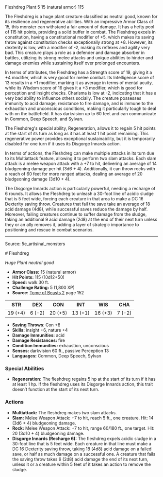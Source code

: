 <MonsterName/>Fleshdreg</MonsterName>
<CreatureType/>Plant</CreatureType>
<CR/>5</CR>
<AC/>15 (natural armor)</AC>
<HP/>115</HP>
<summary>The Fleshdreg is a huge plant creature classified as neutral good, known for its resilience and regenerative abilities. With an impressive Armor Class of 15, this monster can withstand a fair amount of damage. It has a hefty pool of 115 hit points, providing a solid buffer in combat. The Fleshdreg excels in constitution, having a constitutional modifier of +5, which makes its saving throw against constitution checks exceptionally strong at +8. However, its dexterity is low, with a modifier of -2, making its reflexes and agility very bad. This creature plays a role as a defender and damage absorber in battles, utilizing its strong melee attacks and unique abilities to hinder and damage enemies while sustaining itself over prolonged encounters.</summary>

<detail>

In terms of attributes, the Fleshdreg has a Strength score of 19, giving it a +4 modifier, which is very good for melee combat. Its Intelligence score of 13 results in a +1 modifier, marking it as average in terms of mental acuity, while its Wisdom score of 16 gives it a +3 modifier, which is good for perception and insight checks. Charisma is low at -2, indicating that it has a very bad ability to influence others socially. The creature possesses immunity to acid damage, resistance to fire damage, and is immune to the exhaustion and unconscious conditions, making it particularly tough to deal with on the battlefield. It has darkvision up to 60 feet and can communicate in Common, Deep Speech, and Sylvan.

The Fleshdreg's special ability, Regeneration, allows it to regain 5 hit points at the start of its turn as long as it has at least 1 hit point remaining. This regenerative power provides exceptional sustainability, but it is temporarily disabled for one turn if it uses its Disgorge Innards action.

In terms of actions, the Fleshdreg can make multiple attacks in its turn due to its Multiattack feature, allowing it to perform two slam attacks. Each slam attack is a melee weapon attack with a +7 to hit, delivering an average of 14 bludgeoning damage per hit (3d6 + 4). Additionally, it can throw rocks with a reach of 60 feet for more ranged attacks, dealing an average of 20 bludgeoning damage (3d10 + 4).

The Disgorge Innards action is particularly powerful, needing a recharge of 6 rounds. It allows the Fleshdreg to unleash a 30-foot line of acidic sludge that is 5 feet wide, forcing each creature in that area to make a DC 16 Dexterity saving throw. Creatures that fail the save take an average of 18 acid damage (4d8), while successful saves reduce the damage by half. Moreover, failing creatures continue to suffer damage from the sludge, taking an additional 9 acid damage (2d8) at the end of their next turn unless they or an ally removes it, adding a layer of strategic importance to positioning and rescue in combat scenarios.</detail>



---

Source: 5e_artisinal_monsters

<statblock>
# Fleshdreg

*Huge* *Plant* *neutral good*

- **Armor Class:** 15 (natural armor)
- **Hit Points:** 115 (10d12+50)
- **Speed:** walk 30 ft.
- **Challenge Rating:** 5 (1,800 XP)
- **Source:** [Tome of Beasts 2](https://koboldpress.com/kpstore/product/tome-of-beasts-2-for-5th-edition) page 152

| STR | DEX | CON | INT | WIS | CHA |
| --- | --- | --- | --- | --- | --- |
| 19 (+4) | 6 (-2) | 20 (+5) | 13 (+1) | 16 (+3) | 7 (-2) |

- **Saving Throws**: Con +8
- **Skills:** insight +6, nature +4
- **Damage Immunities:** acid
- **Damage Resistances:** fire
- **Condition Immunities:** exhaustion, unconscious
- **Senses:** darkvision 60 ft., passive Perception 13
- **Languages:** Common, Deep Speech, Sylvan

### Special Abilities

- **Regeneration:** The fleshdreg regains 5 hp at the start of its turn if it has at least 1 hp. If the fleshdreg uses its Disgorge Innards action, this trait doesn’t function at the start of its next turn.

### Actions

- **Multiattack:** The fleshdreg makes two slam attacks.
- **Slam:** Melee Weapon Attack: +7 to hit, reach 5 ft., one creature. Hit: 14 (3d6 + 4) bludgeoning damage.
- **Rock:** Melee Weapon Attack: +7 to hit, range 60/180 ft., one target. Hit: 20 (3d10 + 4) bludgeoning damage.
- **Disgorge Innards (Recharge 6):** The fleshdreg expels acidic sludge in a 30-foot line that is 5 feet wide. Each creature in that line must make a DC 16 Dexterity saving throw, taking 18 (4d8) acid damage on a failed save, or half as much damage on a successful one. A creature that fails the saving throw takes 9 (2d8) acid damage the end of its next turn, unless it or a creature within 5 feet of it takes an action to remove the sludge.


</statblock>


